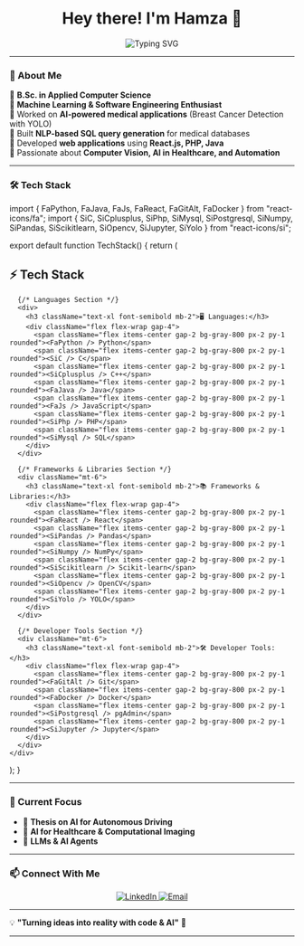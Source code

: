 <h1 align="center"> Hey there! I'm Hamza 👋 </h1>

<p align="center">
  <img src="https://readme-typing-svg.herokuapp.com?font=Fira+Code&size=20&pause=1000&color=00C1FF&center=true&vCenter=true&width=500&lines=Passionate+about+AI%2C+Automation+%26+Tech+Innovation;Machine+Learning+%7C+Software+Engineering;Data+Science+%7C+AI+%7C+Web+Development" alt="Typing SVG" />
</p>

---

### 🚀 About Me  

🔹 **B.Sc. in Applied Computer Science**  
🔹 **Machine Learning & Software Engineering Enthusiast**  
🔹 Worked on **AI-powered medical applications** (Breast Cancer Detection with YOLO)  
🔹 Built **NLP-based SQL query generation** for medical databases  
🔹 Developed **web applications** using **React.js, PHP, Java**  
🔹 Passionate about **Computer Vision, AI in Healthcare, and Automation**  

---

### 🛠️ Tech Stack  

import { FaPython, FaJava, FaJs, FaReact, FaGitAlt, FaDocker } from "react-icons/fa";
import { SiC, SiCplusplus, SiPhp, SiMysql, SiPostgresql, SiNumpy, SiPandas, SiScikitlearn, SiOpencv, SiJupyter, SiYolo } from "react-icons/si";

export default function TechStack() {
  return (
    <div className="text-white">
      <h2 className="text-2xl font-bold mb-4">⚡ Tech Stack</h2>

      {/* Languages Section */}
      <div>
        <h3 className="text-xl font-semibold mb-2">🖥️ Languages:</h3>
        <div className="flex flex-wrap gap-4">
          <span className="flex items-center gap-2 bg-gray-800 px-2 py-1 rounded"><FaPython /> Python</span>
          <span className="flex items-center gap-2 bg-gray-800 px-2 py-1 rounded"><SiC /> C</span>
          <span className="flex items-center gap-2 bg-gray-800 px-2 py-1 rounded"><SiCplusplus /> C++</span>
          <span className="flex items-center gap-2 bg-gray-800 px-2 py-1 rounded"><FaJava /> Java</span>
          <span className="flex items-center gap-2 bg-gray-800 px-2 py-1 rounded"><FaJs /> JavaScript</span>
          <span className="flex items-center gap-2 bg-gray-800 px-2 py-1 rounded"><SiPhp /> PHP</span>
          <span className="flex items-center gap-2 bg-gray-800 px-2 py-1 rounded"><SiMysql /> SQL</span>
        </div>
      </div>

      {/* Frameworks & Libraries Section */}
      <div className="mt-6">
        <h3 className="text-xl font-semibold mb-2">📚 Frameworks & Libraries:</h3>
        <div className="flex flex-wrap gap-4">
          <span className="flex items-center gap-2 bg-gray-800 px-2 py-1 rounded"><FaReact /> React</span>
          <span className="flex items-center gap-2 bg-gray-800 px-2 py-1 rounded"><SiPandas /> Pandas</span>
          <span className="flex items-center gap-2 bg-gray-800 px-2 py-1 rounded"><SiNumpy /> NumPy</span>
          <span className="flex items-center gap-2 bg-gray-800 px-2 py-1 rounded"><SiScikitlearn /> Scikit-learn</span>
          <span className="flex items-center gap-2 bg-gray-800 px-2 py-1 rounded"><SiOpencv /> OpenCV</span>
          <span className="flex items-center gap-2 bg-gray-800 px-2 py-1 rounded"><SiYolo /> YOLO</span>
        </div>
      </div>

      {/* Developer Tools Section */}
      <div className="mt-6">
        <h3 className="text-xl font-semibold mb-2">🛠️ Developer Tools:</h3>
        <div className="flex flex-wrap gap-4">
          <span className="flex items-center gap-2 bg-gray-800 px-2 py-1 rounded"><FaGitAlt /> Git</span>
          <span className="flex items-center gap-2 bg-gray-800 px-2 py-1 rounded"><FaDocker /> Docker</span>
          <span className="flex items-center gap-2 bg-gray-800 px-2 py-1 rounded"><SiPostgresql /> pgAdmin</span>
          <span className="flex items-center gap-2 bg-gray-800 px-2 py-1 rounded"><SiJupyter /> Jupyter</span>
        </div>
      </div>
    </div>
  );
}

---

### 🚀 Current Focus  

- 🔬 **Thesis on AI for Autonomous Driving**  
- 🏥 **AI for Healthcare & Computational Imaging**  
- 🤖 **LLMs & AI Agents**  

---

### 📫 Connect With Me  

<p align="center">
  <a href="https://www.linkedin.com/in/hamza-rehmann/" target="_blank">
    <img src="https://img.shields.io/badge/LinkedIn-0A66C2?style=for-the-badge&logo=linkedin&logoColor=white" alt="LinkedIn">
  </a>
  <a href="mailto:harehman@constructor.university">
    <img src="https://img.shields.io/badge/Email-D14836?style=for-the-badge&logo=gmail&logoColor=white" alt="Email">
  </a>
</p>

---

💡 **"Turning ideas into reality with code & AI"** 🚀

---


<!---
hamza/hamza is a ✨ special ✨ repository because its `README.md` (this file) appears on your GitHub profile.
You can click the Preview link to take a look at your changes.
--->

